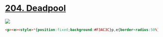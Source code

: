 # [204. Deadpool](https://cssbattle.dev/play/204)

![](https://cssbattle.dev/targets/204@2x.png)

```HTML
<p><e><style>*{position:fixed;background:#F3AC3C}p,e{border-radius:50%}p{background:linear-gradient(to left,#000 65px,0,#9F3333 101px,0,#000);padding:83;border:17px solid#9F3333;margin:46 92 }e{background:linear-gradient(26deg,#FFF 50%,0,#000);padding:15;margin:-26-62;-webkit-box-reflect:right 63px
```
